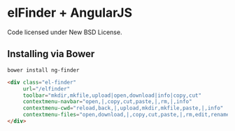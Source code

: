 elFinder + AngularJS
====================
Code licensed under New BSD License.

## Installing via Bower
```
bower install ng-finder
```

```html
<div class="el-finder"
     url="/elfinder"
     toolbar="mkdir,mkfile,upload|open,download|info|copy,cut"
     contextmenu-navbar="open,|,copy,cut,paste,|,rm,|,info"
     contextmenu-cwd="reload,back,|,upload,mkdir,mkfile,paste,|,info"
     contextmenu-files="open,download,|,copy,cut,paste,|,rm,edit,rename,|,info">
</div>
```

